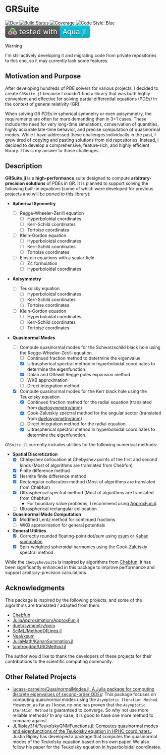 # GRSuite

<!-- [![Stable](https://img.shields.io/badge/docs-stable-blue.svg)](https://AuroraDysis.github.io/GRSuite.jl/stable/) -->

[![Dev](https://img.shields.io/badge/docs-dev-blue.svg)](https://AuroraDysis.github.io/GRSuite.jl/dev/)
[![Build Status](https://github.com/AuroraDysis/GRSuite.jl/actions/workflows/CI.yml/badge.svg?branch=main)](https://github.com/AuroraDysis/GRSuite.jl/actions/workflows/CI.yml?query=branch%3Amain)
[![Coverage](https://codecov.io/gh/AuroraDysis/GRSuite.jl/graph/badge.svg?token=C99DVUUULL)](https://codecov.io/gh/AuroraDysis/GRSuite.jl)
[![Code Style: Blue](https://img.shields.io/badge/code%20style-blue-4495d1.svg)](https://github.com/invenia/BlueStyle)
[![Aqua](https://raw.githubusercontent.com/JuliaTesting/Aqua.jl/master/badge.svg)](https://github.com/JuliaTesting/Aqua.jl)

> [!WARNING]  
> I'm still actively developing it and migrating code from private repositories to this one, so it may currently lack some features.

## Motivation and Purpose

After developing hundreds of PDE solvers for various projects, I decided to create `GRSuite.jl` because I couldn't find a library that was both highly convenient and effective for solving partial differential equations (PDEs) in the context of general relativity (GR).

When solving GR PDEs in spherical symmetry or even axisymmetry, the requirements are often far more demanding than in 3+1 cases. These include the need for very long-time simulations, conservation of quantities, highly accurate late-time behavior, and precise computation of quasinormal modes. While I have addressed these challenges individually in the past, I grew tired of copying and pasting solutions from old repositories. Instead, I decided to develop a comprehensive, feature-rich, and highly efficient library. This is my answer to those challenges.

## Description

**GRSuite.jl** is a **high-performance** suite designed to compute **arbitrary-precision solutions** of PDEs in GR. It is planned to support solving the following built-in equations (some of which were developed for previous projects and will be ported to this library):

- **Spherical Symmetry**

  - [ ] Regge-Wheeler-Zerilli equation
    - [ ] Hyperboloidal coordinates
    - [ ] Kerr-Schild coordinates
    - [ ] Tortoise coordinates
  - [ ] Klein-Gordon equation
    - [ ] Hyperboloidal coordinates
    - [ ] Kerr-Schild coordinates
    - [ ] Tortoise coordinates
  - [ ] Einstein equations with a scalar field
    - [ ] Z4 formulation
    - [ ] Hyperboloidal coordinates

- **Axisymmetry**

  - [ ] Teukolsky equation
    - [ ] Hyperboloidal coordinates
    - [ ] Kerr-Schild coordinates
    - [ ] Tortoise coordinates
  - [ ] Klein-Gordon equation
    - [ ] Hyperboloidal coordinates
    - [ ] Kerr-Schild coordinates
    - [ ] Tortoise coordinates

- **Quasinormal Modes**
  - [ ] Compute quasinormal modes for the Schwarzschild black hole using the Regge-Wheeler-Zerilli equation.
    - [ ] Continued fraction method to determine the eigenvalue
    - [x] Ultraspherical spectral method in hyperboloidal coordinates to determine the eigenfunction.
    - [x] Dolan and Ottewill Regge poles expansion method
    - [ ] WKB approximation
    - [ ] Direct integration method
  - [x] Compute quasinormal modes for the Kerr black hole using the Teukolsky equation.
    - [x] Continued fraction method for the radial equation (translated from [duetosymmetry/qnm](https://github.com/duetosymmetry/qnm))
    - [x] Cook-Zalutskiy spectral method for the angular sector (translated from [duetosymmetry/qnm](https://github.com/duetosymmetry/qnm))
    - [ ] Direct integration method for the radial equation
    - [x] Ultraspherical spectral method in hyperboloidal coordinates to determine the eigenfunction.

`GRSuite.jl` currently includes utilities for the following numerical methods:

- **Spatial Discretization**
  - [x] Chebyshev collocation at Chebyshev points of the first and second kinds (Most of algorithms are translated from Chebfun)
  - [x] Finite difference method
  - [x] Hermite finite difference method
  - [x] Rectangular collocation method (Most of algorithms are translated from Chebfun)
  - [x] Ultraspherical spectral method (Most of algorithms are translated from Chebfun)
    - For boundary value problems, I recommend using [ApproxFun.jl](https://github.com/JuliaApproximation/ApproxFun.jl).
  - [ ] Ultraspherical rectangular collocation
- **Quasinormal Mode Computation**
  - [x] Modified Lentz method for continued fractions
  - [ ] WKB approximation for general potentials
- **General Utilities**
  - [x] Correctly rounded floating-point dot/sum using [xsum](https://arxiv.org/abs/1505.05571) or [Kahan summation](https://en.wikipedia.org/wiki/Kahan_summation_algorithm)
  - [x] Spin-weighted spheroidal harmonics using the Cook-Zalutskiy spectral method

While the `ChebyshevSuite` is inspired by algorithms from [Chebfun](https://www.chebfun.org/), it has been significantly enhanced in this package to improve performance and support arbitrary-precision calculations.

## Acknowledgments

This package is inspired by the following projects, and some of the algorithms are translated / adapted from them:

- [Chebfun](https://www.chebfun.org/)
- [JuliaApproximation/ApproxFun.jl](https://github.com/JuliaApproximation/ApproxFun.jl)
- [duetosymmetry/qnm](https://github.com/duetosymmetry/qnm)
- [SciML/MethodOfLines.jl](https://github.com/SciML/MethodOfLines.jl)
- [Neal/xsum](https://gitlab.com/radfordneal/xsum)
- [JuliaMath/KahanSummation.jl](https://github.com/JuliaMath/KahanSummation.jl)
- [tomtrogdon/URCMethod.jl](https://github.com/tomtrogdon/URCMethod.jl)

The author would like to thank the developers of these projects for their contributions to the scientific computing community.

## Other Related Projects

- [lucass-carneiro/QuasinormalModes.jl: A Julia package for computing discrete eigenvalues of second-order ODEs](https://github.com/lucass-carneiro/QuasinormalModes.jl): This package focuses on computing quasinormal modes using the `Asymptotic Iteration Method`. However, as far as I know, no one has proven that the `Asymptotic Iteration Method` is guaranteed to converge. So why not use more reliable methods? In any case, it is good to have one more method to compare against.
- [JLRipley314/TeukolskyQNMFunctions.jl: Computes quasinormal modes and eigenfunctions of the Teukolsky equation in HPHC coordinates.](https://github.com/JLRipley314/TeukolskyQNMFunctions.jl): Justin Ripley has developed a package that computes the quasinormal modes of the Teukolsky equation based on his own paper. We also follow his paper for the Teukolsky equation in hyperboloidal coordinates.
